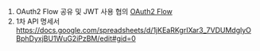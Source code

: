 1. OAuth2 Flow 공유 및 JWT 사용 협의
   [OAuth2 Flow](OAuth2%20Flow.png)
2. 1차 API 명세서
   https://docs.google.com/spreadsheets/d/1jKEaRKgrIXar3_7VDUMdglyOBphDyxjBU1WuG2iPzBM/edit#gid=0